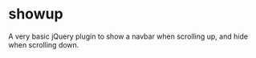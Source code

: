 showup
======

A very basic jQuery plugin to show a navbar when scrolling up, and hide when scrolling down.